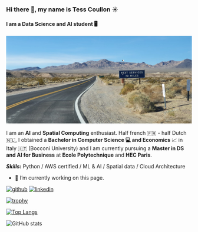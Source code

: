 ### Hi there 👋, my name is Tess Coullon ☀️
#### I am a Data Science and AI student 🖥️
![I am a Data Science and AI student](https://raw.githubusercontent.com/tesscln/tesscln/refs/heads/main/ACCU4692.jpg)

I am an **AI** and **Spatial Computing** enthusiast. Half french 🇫🇷 - half Dutch 🇳🇱, I obtained a **Bachelor in Computer Science 💻 and Economics** 📈 in Italy 🇮🇹 (Bocconi University) and I am currently pursuing a **Master in DS and AI for Business** at **Ecole Polytechnique** and **HEC Paris**.

***Skills:*** Python / AWS certified / ML & AI / Spatial data / Cloud Architecture

- 🔭 I’m currently working on this page. 


[<img src='https://cdn.jsdelivr.net/npm/simple-icons@3.0.1/icons/github.svg' alt='github' height='40'>](https://github.com/tesscln)  [<img src='https://cdn.jsdelivr.net/npm/simple-icons@3.0.1/icons/linkedin.svg' alt='linkedin' height='40'>](https://www.linkedin.com/in/tesscoullon/)  

[![trophy](https://github-profile-trophy.vercel.app/?username=tesscln)](https://github.com/ryo-ma/github-profile-trophy)

[![Top Langs](https://github-readme-stats.vercel.app/api/top-langs/?username=tesscln)](https://github.com/anuraghazra/github-readme-stats)

![GitHub stats](https://github-readme-stats.vercel.app/api?username=tesscln&show_icons=true&count_private=true)  


